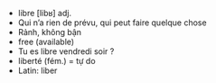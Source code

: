 
- libre	[libʁ]	adj.
- Qui n’a rien de prévu, qui peut faire quelque chose
- Rảnh, không bận
- free (available)
- Tu es libre vendredi soir ?
- liberté (fém.) = tự do
- Latin: liber
